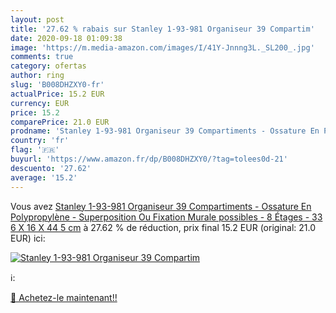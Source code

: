 ```yaml
---
layout: post
title: '27.62 % rabais sur Stanley 1-93-981 Organiseur 39 Compartim'
date: 2020-09-18 01:09:38
image: 'https://m.media-amazon.com/images/I/41Y-Jnnng3L._SL200_.jpg'
comments: true
category: ofertas
author: ring
slug: 'B008DHZXY0-fr'
actualPrice: 15.2 EUR
currency: EUR
price: 15.2
comparePrice: 21.0 EUR
prodname: 'Stanley 1-93-981 Organiseur 39 Compartiments - Ossature En Polypropylène - Superposition Ou Fixation Murale possibles - 8 Étages - 33 6 X 16 X 44 5 cm'
country: 'fr'
flag: '🇫🇷'
buyurl: 'https://www.amazon.fr/dp/B008DHZXY0/?tag=tolees0d-21'
descuento: '27.62'
average: '15.2'
---
```


Vous avez [Stanley 1-93-981 Organiseur 39 Compartiments - Ossature En Polypropylène - Superposition Ou Fixation Murale possibles - 8 Étages - 33 6 X 16 X 44 5 cm](https://www.amazon.fr/dp/B008DHZXY0/?tag=tolees0d-21)  à  27.62 % de réduction, prix final  15.2 EUR (original: 21.0 EUR) ici:

[![Stanley 1-93-981 Organiseur 39 Compartim](https://m.media-amazon.com/images/I/41Y-Jnnng3L._SL200_.jpg)](https://www.amazon.fr/dp/B008DHZXY0/?tag=tolees0d-21)

ℹ️:


[🛒 Achetez-le maintenant!!](https://www.amazon.fr/dp/B008DHZXY0/?tag=tolees0d-21)

